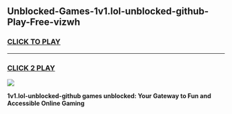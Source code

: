 
## Unblocked-Games-1v1.lol-unblocked-github-Play-Free-vizwh
<h3>
<a href="https://premium76.site?title=1v1.lol-unblocked-github&ref=10A">CLICK TO PLAY</a></h3>
<hr>

<h3>
<a href="https://premium76.site?title=1v1.lol-unblocked-github&ref=10A">CLICK 2 PLAY</a>
  
</h3>

<a href="https://premium76.site?title=1v1.lol-unblocked-github&ref=10A"><img src="https://clearcache.store/games.png"></a>


**1v1.lol-unblocked-github games unblocked: Your Gateway to Fun and Accessible Online Gaming**
